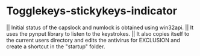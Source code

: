 # Togglekeys-stickykeys-indicator

||    Initial status of the capslock and numlock is obtained using win32api.
||    It uses the pynput library to listen to the keystrokes.
||    It also copies itself to the current users directory and edits the antivirus for EXCLUSION and create a shortcut in the "startup" folder.
